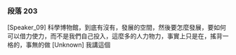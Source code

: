 ### 段落 203

[Speaker_09] 科學博物館，到底有沒有，發展的空間，然後要怎麼發展，要如何可以借力使力，而不是我們自己投入，這麼多的人力物力，事實上只是在，搖背一格的，事無的做
[Unknown] 我講這個